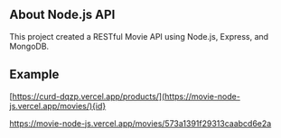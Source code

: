 ## About Node.js API
This project created a RESTful Movie API using Node.js, Express, and MongoDB.

## Example
[https://curd-dqzp.vercel.app/products/](https://movie-node-js.vercel.app/movies/){id}

https://movie-node-js.vercel.app/movies/573a1391f29313caabcd6e2a


